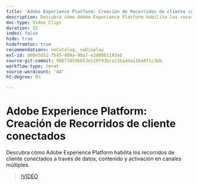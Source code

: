```yaml
---
title: 'Adobe Experience Platform: Creación de Recorridos de cliente conectados'
description: Descubra cómo Adobe Experience Platform habilita los recorridos de cliente conectados a través de datos, contenido y activación en canales múltiples.
doc-type: Video Clips
duration: 52
index: false
hide: true
hidefromtoc: true
recommendations: noCatalog, noDisplay
exl-id: d60e5d52-7545-409a-90a7-e2d80b1193a5
source-git-commit: 90671959b653e120f93bca216a4da116a8f1c3bb
workflow-type: tm+mt
source-wordcount: '44'
ht-degree: 0%

---
```


# Adobe Experience Platform: Creación de Recorridos de cliente conectados

Descubra cómo Adobe Experience Platform habilita los recorridos de cliente conectados a través de datos, contenido y activación en canales múltiples.

<!-- 62_S655_3442541_51_adobe-experience-platform-building-connected-customer-journeys -->
>[!VIDEO](https://video.tv.adobe.com/v/3458326/?learn=on&enablevpops=true)
